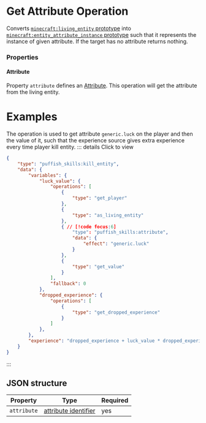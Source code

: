 # Get Attribute Operation

Converts [`minecraft:living_entity` prototype](/creators/configuration/calculations/prototypes/built-in/living-entity) into [`minecraft:entity_attribute_instance` prototype](/creators/configuration/calculations/prototypes/built-in/entity-attribute-instance) such that it represents the instance of given attribute. If the target has no attribute returns nothing.

### Properties
#### Attribute
Property `attribute` defines an [Attribute](https://minecraft.wiki/w/Attribute). This operation will get the attribute from the living entity.

# Examples

The operation is used to get attribute `generic.luck` on the player and then the value of it, such that the experience source gives extra experience every time player kill entity.
::: details Click to view
```json
{
	"type": "puffish_skills:kill_entity",
	"data": {
		"variables": {
			"luck_value": {
				"operations": [
					{
						"type": "get_player"
					},
					{
						"type": "as_living_entity"
					},
					{ // [!code focus:6]
						"type": "puffish_skills:attribute",
						"data": {
							"effect": "generic.luck"
						}
					},
					{
						"type": "get_value"
					}
				],
				"fallback": 0
			},
			"dropped_experience": {
				"operations": [
					{
						"type": "get_dropped_experience"
					}
				]
			},
		},
		"experience": "dropped_experience + luck_value * dropped_experience"
	}
}
```
:::

## JSON structure

|Property|Type|Required|
|-|-|-|
|`attribute`|[attribute identifier](https://minecraft.wiki/w/Attribute)|yes|